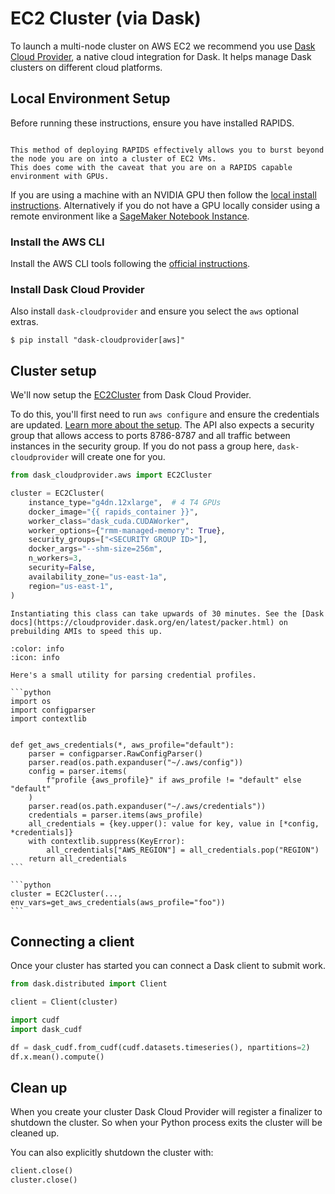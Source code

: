 # EC2 Cluster (via Dask)

To launch a multi-node cluster on AWS EC2 we recommend you use [Dask Cloud
Provider](https://cloudprovider.dask.org/en/latest/), a native cloud integration for Dask. It helps manage Dask clusters
on different cloud platforms.

## Local Environment Setup

Before running these instructions, ensure you have installed RAPIDS.

```{note}

This method of deploying RAPIDS effectively allows you to burst beyond the node you are on into a cluster of EC2 VMs.
This does come with the caveat that you are on a RAPIDS capable environment with GPUs.
```

If you are using a machine with an NVIDIA GPU then follow the [local install
instructions](https://docs.rapids.ai/install). Alternatively if you do not have a GPU locally consider using a remote
environment like a [SageMaker Notebook Instance](https://docs.aws.amazon.com/sagemaker/latest/dg/nbi.html).

### Install the AWS CLI

Install the AWS CLI tools following the [official
instructions](https://docs.aws.amazon.com/cli/latest/userguide/getting-started-install.html).

### Install Dask Cloud Provider

Also install `dask-cloudprovider` and ensure you select the `aws` optional extras.

```console
$ pip install "dask-cloudprovider[aws]"
```

## Cluster setup

We'll now setup the [EC2Cluster](https://cloudprovider.dask.org/en/latest/aws.html#elastic-compute-cloud-ec2) from Dask
Cloud Provider.

To do this, you'll first need to run `aws configure` and ensure the credentials are updated. [Learn more about the
setup](https://cloudprovider.dask.org/en/latest/aws.html#authentication). The API also expects a security group that
allows access to ports 8786-8787 and all traffic between instances in the security group. If you do not pass a group
here, `dask-cloudprovider` will create one for you.

```python
from dask_cloudprovider.aws import EC2Cluster

cluster = EC2Cluster(
    instance_type="g4dn.12xlarge",  # 4 T4 GPUs
    docker_image="{{ rapids_container }}",
    worker_class="dask_cuda.CUDAWorker",
    worker_options={"rmm-managed-memory": True},
    security_groups=["<SECURITY GROUP ID>"],
    docker_args="--shm-size=256m",
    n_workers=3,
    security=False,
    availability_zone="us-east-1a",
    region="us-east-1",
)
```

```{warning}
Instantiating this class can take upwards of 30 minutes. See the [Dask
docs](https://cloudprovider.dask.org/en/latest/packer.html) on prebuilding AMIs to speed this up.
```

````{dropdown} If you have non-default credentials you may need to pass your credentials manually.
:color: info
:icon: info

Here's a small utility for parsing credential profiles.

```python
import os
import configparser
import contextlib


def get_aws_credentials(*, aws_profile="default"):
    parser = configparser.RawConfigParser()
    parser.read(os.path.expanduser("~/.aws/config"))
    config = parser.items(
        f"profile {aws_profile}" if aws_profile != "default" else "default"
    )
    parser.read(os.path.expanduser("~/.aws/credentials"))
    credentials = parser.items(aws_profile)
    all_credentials = {key.upper(): value for key, value in [*config, *credentials]}
    with contextlib.suppress(KeyError):
        all_credentials["AWS_REGION"] = all_credentials.pop("REGION")
    return all_credentials
```

```python
cluster = EC2Cluster(..., env_vars=get_aws_credentials(aws_profile="foo"))
```

````

## Connecting a client

Once your cluster has started you can connect a Dask client to submit work.

```python
from dask.distributed import Client

client = Client(cluster)
```

```python
import cudf
import dask_cudf

df = dask_cudf.from_cudf(cudf.datasets.timeseries(), npartitions=2)
df.x.mean().compute()
```

## Clean up

When you create your cluster Dask Cloud Provider will register a finalizer to shutdown the cluster. So when your Python
process exits the cluster will be cleaned up.

You can also explicitly shutdown the cluster with:

```python
client.close()
cluster.close()
```

```{relatedexamples}

```
